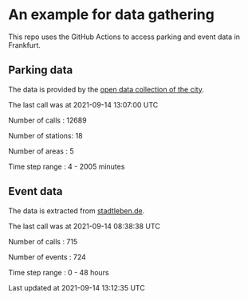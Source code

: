 # An example for data gathering

This repo uses the GitHub Actions to access parking and event data in Frankfurt.

## Parking data
The data is provided by the [open data collection of the city](https://www.offenedaten.frankfurt.de/).

The last call was at 2021-09-14 13:07:00 UTC

Number of calls   : 12689

Number of stations:    18

Number of areas   :     5

Time step range   :     4 -  2005 minutes


## Event data
The data is extracted from [stadtleben.de](https://stadtleben.de/frankfurt/).

The last call was at 2021-09-14 08:38:38 UTC

Number of calls   : 715

Number of events  : 724

Time step range   :   0 -  48 hours


Last updated at 2021-09-14 13:12:35 UTC
